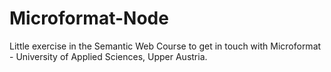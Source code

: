 # Microformat-Node

Little exercise in the Semantic Web Course to get in touch with Microformat - University of Applied Sciences, Upper Austria.